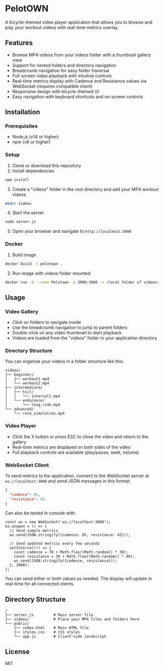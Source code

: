 # PelotOWN

A bicycle-themed video player application that allows you to browse and play your workout videos with real-time metrics overlay.

## Features

- Browse MP4 videos from your videos folder with a thumbnail gallery view
- Support for nested folders and directory navigation
- Breadcrumb navigation for easy folder traversal
- Full-screen video playback with intuitive controls
- Real-time metrics display with Cadence and Resistance values via WebSocket (requires compatible client)
- Responsive design with bicycle-themed UI
- Easy navigation with keyboard shortcuts and on-screen controls

## Installation

### Prerequisites

- Node.js (v14 or higher)
- npm (v6 or higher)

### Setup

1. Clone or download this repository
2. Install dependencies

```bash
npm install
```

3. Create a "videos" folder in the root directory and add your MP4 workout videos

```bash
mkdir videos
```

4. Start the server

```bash
node server.js
```

5. Open your browser and navigate to `http://localhost:3000`

### Docker

1. Build image
```bash
docker build -t pelotown .
```

2. Run image with videos folder mounted
```bash
docker run -d --name Pelotown -p 3000:3000 -v <local folder of videos>:/app/videos pelotown
```




## Usage

### Video Gallery

- Click on folders to navigate inside
- Use the breadcrumb navigation to jump to parent folders
- Double-click on any video thumbnail to start playback
- Videos are loaded from the "videos" folder in your application directory

### Directory Structure

You can organize your videos in a folder structure like this:

```
videos/
├── beginner/
│   ├── workout1.mp4
│   └── workout2.mp4
├── intermediate/
│   ├── hiit/
│   │   └── interval1.mp4
│   └── endurance/
│       └── long_ride.mp4
└── advanced/
    └── race_simulation.mp4
```

### Video Player

- Click the X button or press ESC to close the video and return to the gallery
- Real-time metrics are displayed on both sides of the video
- Full playback controls are available (play/pause, seek, volume)

### WebSocket Client

To send metrics to the application, connect to the WebSocket server at `ws://localhost:3000` and send JSON messages in this format:

```json
{
  "cadence": 85,
  "resistance": 45
}
```

Can also be tested in console with:
```
const ws = new WebSocket('ws://localhost:3000');
ws.onopen = () => {
  // Send sample metrics
  ws.send(JSON.stringify({cadence: 85, resistance: 45}));
  
  // Send updated metrics every few seconds
  setInterval(() => {
    const cadence = 70 + Math.floor(Math.random() * 30);
    const resistance = 30 + Math.floor(Math.random() * 40);
    ws.send(JSON.stringify({cadence, resistance}));
  }, 3000);
};
```

You can send either or both values as needed. The display will update in real-time for all connected clients.

## Directory Structure

```
/
├── server.js         # Main server file
├── videos/           # Place your MP4 files and folders here
└── public/
    ├── index.html    # Main HTML file
    ├── styles.css    # CSS styles
    └── app.js        # Client-side JavaScript
```

## License

MIT
